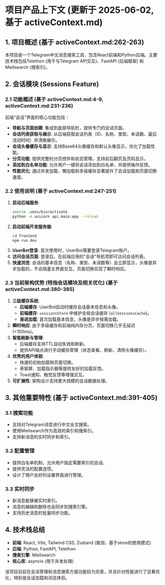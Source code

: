 # 项目产品上下文 (更新于 2025-06-02, 基于 activeContext.md)

## 1. 项目概述 (基于 activeContext.md:262-263)
本项目是一个Telegram中文消息搜索工具，包含React前端和Python后端。主要技术栈包括Telethon (用于与Telegram API交互)、FastAPI (后端框架) 和 Meilisearch (搜索引)。

## 2. 会话模块 (Sessions Feature)

### 2.1 功能概述 (基于 activeContext.md:4-9, activeContext.md:231-236)
前端"会话"界面的核心功能包括：
- **导航与页面创建**: 集成到底部导航栏，提供专门的会话页面。
- **会话列表获取与展示**: 从后端获取会话列表（ID、名称、类型、未读数、最后活动时间）并清晰展示。
- **会话头像缓存与显示**: 支持Base64头像缓存和默认头像显示，优化了加载性能。
- **分页功能**: 提供完整的分页控件和状态管理，支持前后翻页及页码显示。
- **添加到白名单功能**: 允许用户一键将会话添加到白名单，并提供操作反馈。
- **性能优化**: 通过并发加载、懒加载和多级缓存显著提升了会话加载和页面切换速度。

### 2.2 使用说明 (基于 activeContext.md:247-251)
1.  **启动后端服务**:
    ```bash
    source .venv/bin/activate
    python -m uvicorn api.main:app --reload
    ```
2.  **启动前端开发服务器**:
    ```bash
    cd frontend
    npm run dev
    ```
3.  **UserBot登录**: 首次使用时，UserBot需要登录Telegram账户。
4.  **访问会话页面**: 登录后，在前端应用的"会话"导航项即可访问会话列表。
5.  **快速浏览**: 会话的基本信息（名称、类型、未读数等）会立即显示，头像是异步加载的，不会阻塞主界面交互。页面切换实现了瞬时响应。

### 2.3 当前架构优势 (特指会话模块及相关优化) (基于 activeContext.md:380-385)
1.  **三级缓存系统**:
    *   **后端缓存**: UserBot启动时缓存会话基本信息和头像。
    *   **前端缓存**: `sessionsStore` 中维护全局会话缓存 (`allSessionsCache`)。
    *   **渐进加载**: 首次加载基本信息，头像是异步按需加载。
2.  **瞬时响应**: 由于多级缓存和前端纯内存分页，页面切换几乎无延迟 (<100ms)。
3.  **智能刷新与管理**:
    *   后端缓存支持TTL自动失效和刷新。
    *   提供API端点进行手动缓存管理（状态查看、刷新、清除头像缓存）。
4.  **优秀的用户体验**:
    *   快速的初始加载和页面切换。
    *   骨架屏、加载指示器等提供友好的加载反馈。
    *   Toast通知、触觉反馈等增强交互。
5.  **可扩展性**: 架构设计支持更大规模的会话数据处理。

## 3. 其他重要特性 (基于 activeContext.md:391-405)

### 3.1 搜索功能
-   支持对Telegram消息进行中文全文搜索。
-   使用Meilisearch作为高效的索引和搜索引。
-   支持新消息的实时同步和索引。

### 3.2 配置管理
-   提供白名单机制，允许用户指定需要索引的会话。
-   提供灵活的配置选项。
-   设计了用户友好的设置界面进行管理。

### 3.3 实时同步
-   新消息能够被实时索引。
-   消息的编辑和删除也会同步到搜索引擎。
-   支持历史消息的批量同步功能。

## 4. 技术栈总结
- **前端**: React, Vite, Tailwind CSS, Zustand (推测，基于store的使用模式)
- **后端**: Python, FastAPI, Telethon
- **搜索引擎**: Meilisearch
- **核心库**: asyncio (用于并发处理)

该项目目前在会话管理和消息搜索方面功能较为完善，并且针对性能进行了显著优化，特别是会话加载和浏览体验。